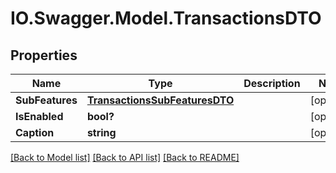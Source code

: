 # IO.Swagger.Model.TransactionsDTO
## Properties

Name | Type | Description | Notes
------------ | ------------- | ------------- | -------------
**SubFeatures** | [**TransactionsSubFeaturesDTO**](TransactionsSubFeaturesDTO.md) |  | [optional] 
**IsEnabled** | **bool?** |  | [optional] 
**Caption** | **string** |  | [optional] 

[[Back to Model list]](../README.md#documentation-for-models) [[Back to API list]](../README.md#documentation-for-api-endpoints) [[Back to README]](../README.md)

